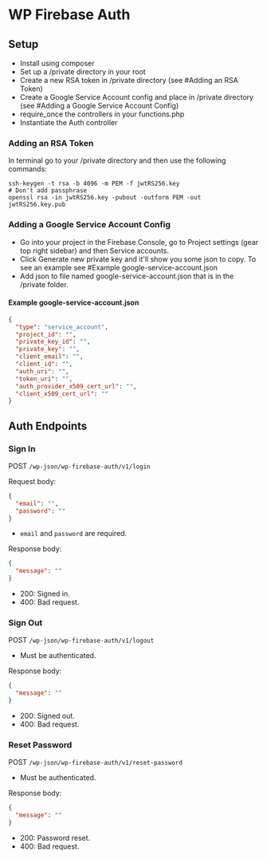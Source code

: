 # WP Firebase Auth

## Setup

* Install using composer
* Set up a /private directory in your root
* Create a new RSA token in /private directory (see #Adding an RSA Token)
* Create a Google Service Account config and place in /private directory (see #Adding a Google Service Account Config)
* require_once the controllers in your functions.php
* Instantiate the Auth controller

### Adding an RSA Token
In terminal go to your /private directory and then use the following commands:
```
ssh-keygen -t rsa -b 4096 -m PEM -f jwtRS256.key
# Don't add passphrase
openssl rsa -in jwtRS256.key -pubout -outform PEM -out jwtRS256.key.pub
```

### Adding a Google Service Account Config
* Go into your project in the Firebase Console, go to Project settings (gear top right sidebar) and then Service accounts.
* Click Generate new private key and it'll show you some json to copy. To see an example see #Example google-service-account.json
* Add json to file named google-service-account.json that is in the /private folder.

#### Example google-service-account.json
```json
{
  "type": "service_account",
  "project_id": "",
  "private_key_id": "",
  "private_key": "",
  "client_email": "",
  "client_id": "",
  "auth_uri": "",
  "token_uri": "",
  "auth_provider_x509_cert_url": "",
  "client_x509_cert_url": ""
}
```

## Auth Endpoints
### Sign In
POST `/wp-json/wp-firebase-auth/v1/login`

Request body:
```json
{
  "email": "",
  "password": ""
}
```
* `email` and `password` are required.

Response body:
```json
{
  "message": ""
}
```
* 200: Signed in.
* 400: Bad request.

### Sign Out
POST `/wp-json/wp-firebase-auth/v1/logout`
* Must be authenticated.

Response body:
```json
{
  "message": ""
}
```
* 200: Signed out.
* 400: Bad request.

### Reset Password
POST `/wp-json/wp-firebase-auth/v1/reset-password`
* Must be authenticated.

Response body:
```json
{
  "message": ""
}
```
* 200: Password reset.
* 400: Bad request.


